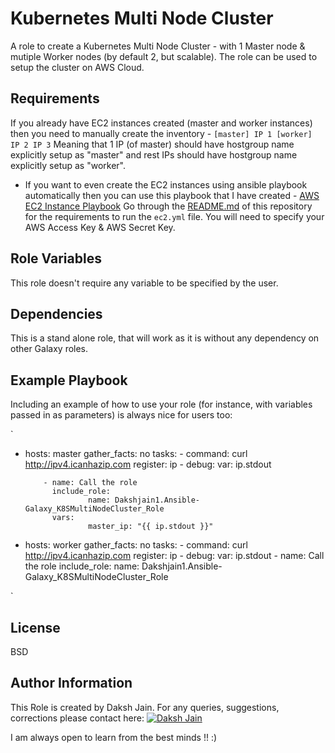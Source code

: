 Kubernetes Multi Node Cluster 
=========

A role to create a Kubernetes Multi Node Cluster - with 1 Master node & mutiple Worker nodes (by default 2, but scalable). The role can be used to setup the cluster on AWS Cloud.

Requirements
------------

If you already have EC2 instances created (master and worker instances) then you need to manually create the inventory - 
`
[master]
IP 1
[worker]
IP 2
IP 3
`
Meaning that 1 IP (of master) should have hostgroup name explicitly setup as "master" and rest IPs should have hostgroup name explicitly setup as "worker".

* If you want to even create the EC2 instances using ansible playbook automatically then you can use this playbook that I have created -
[AWS EC2 Instance Playbook](https://github.com/Dakshjain1/DevOps_Project_Files/tree/main/playbook_k8sMultiNodeCluster)
Go through the [README.md](https://github.com/Dakshjain1/DevOps_Project_Files/blob/main/README.md) of this repository for the requirements to run the `ec2.yml` file.
You will need to specify your AWS Access Key & AWS Secret Key.

Role Variables
--------------

This role doesn't require any variable to be specified by the user.

Dependencies
------------

This is a stand alone role, that will work as it is without any dependency on other Galaxy roles.

Example Playbook
----------------

Including an example of how to use your role (for instance, with variables passed in as parameters) is always nice for users too:

`
- hosts: master
  gather_facts: no
  tasks:
          - command: curl http://ipv4.icanhazip.com
            register: ip
          - debug:
                  var:  ip.stdout

          - name: Call the role
            include_role:
                    name: Dakshjain1.Ansible-Galaxy_K8SMultiNodeCluster_Role
            vars:
                    master_ip: "{{ ip.stdout }}"

- hosts: worker
  gather_facts: no
  tasks:
          - command: curl http://ipv4.icanhazip.com
            register: ip
          - debug:
                  var: ip.stdout
          - name: Call the role
            include_role:
                  name: Dakshjain1.Ansible-Galaxy_K8SMultiNodeCluster_Role

`

License
-------

BSD

Author Information
------------------

This Role is created by Daksh Jain.
For any queries, suggestions, corrections please contact here:
[![Daksh Jain](https://lh3.googleusercontent.com/ogw/ADGmqu8PInpyJmic7HJMbhfgkS-Wi-VIv_bl8X3pUOxO5A=s192-c-mo)](https://www.linkedin.com/in/dakshjain09/)

I am always open to learn from the best minds !! :)
